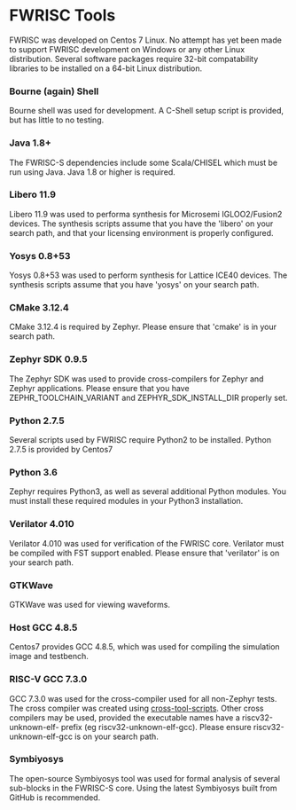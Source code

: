 # FWRISC Tools

FWRISC was developed on Centos 7 Linux. No attempt has yet been made to support FWRISC development
on Windows or any other Linux distribution. Several software packages require 32-bit compatability
libraries to be installed on a 64-bit Linux distribution.


### Bourne (again) Shell
Bourne shell was used for development. A C-Shell setup script is provided, but
has little to no testing. 

### Java 1.8+
The FWRISC-S dependencies include some Scala/CHISEL which must be run using Java.
Java 1.8 or higher is required.

### Libero 11.9
Libero 11.9 was used to performa synthesis for Microsemi IGLOO2/Fusion2 devices. The synthesis scripts
assume that you have the 'libero' on your search path, and that your licensing environment
is properly configured.

### Yosys 0.8+53
Yosys 0.8+53 was used to perform synthesis for Lattice ICE40 devices. The synthesis scripts
assume that you have 'yosys' on your search path.

### CMake 3.12.4
CMake 3.12.4 is required by Zephyr. Please ensure that 'cmake' is in your search path.

### Zephyr SDK 0.9.5
The Zephyr SDK was used to provide cross-compilers for Zephyr and Zephyr applications. Please
ensure that you have ZEPHR_TOOLCHAIN_VARIANT and ZEPHYR_SDK_INSTALL_DIR properly set.


### Python 2.7.5
Several scripts used by FWRISC require Python2 to be installed. Python 2.7.5 is provided by Centos7

### Python 3.6
Zephyr requires Python3, as well as several additional Python modules. You must install 
these required modules in your Python3 installation.

### Verilator 4.010 
Verilator 4.010 was used for verification of the FWRISC core. Verilator must be compiled 
with FST support enabled. Please ensure that 'verilator' is on your search path.

### GTKWave
GTKWave was used for viewing waveforms.

### Host GCC 4.8.5
Centos7 provides GCC 4.8.5, which was used for compiling the simulation image and testbench.

### RISC-V GCC 7.3.0 
GCC 7.3.0 was used for the cross-compiler used for all non-Zephyr tests. The cross compiler was
created using [cross-tool-scripts](http://github.com/mballance/cross-tools-scripts). Other cross
compilers may be used, provided the executable names have a riscv32-unknown-elf- prefix (eg riscv32-unknown-elf-gcc).
Please ensure riscv32-unknown-elf-gcc is on your search path.

### Symbiyosys
The open-source Symbiyosys tool was used for formal analysis of several sub-blocks
in the FWRISC-S core. Using the latest Symbiyosys built from GitHub is recommended.

